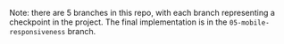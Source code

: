 Note: there are 5 branches in this repo, with each branch representing a checkpoint in the project. The final implementation is
in the `05-mobile-responsiveness` branch.
